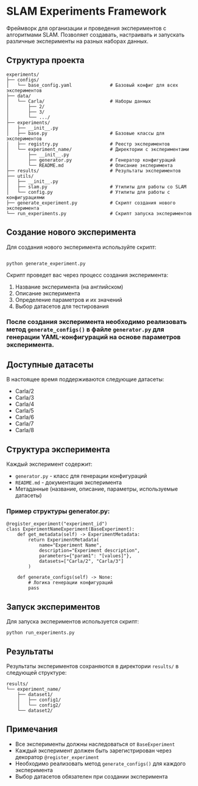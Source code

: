# SLAM Experiments Framework

Фреймворк для организации и проведения экспериментов с алгоритмами SLAM. Позволяет создавать, настраивать и запускать различные эксперименты на разных наборах данных.

## Структура проекта

```
experiments/
├── configs/
│   └── base_config.yaml              # Базовый конфиг для всех экспериментов
├── data/
│   └── Carla/                        # Наборы данных
│       ├── 2/
│       ├── 3/
│       └── .../
├── experiments/
│   ├── __init__.py
│   ├── base.py                       # Базовые классы для экспериментов
│   ├── registry.py                   # Реестр экспериментов
│   └── experiment_name/              # Директории с экспериментами
│       ├── __init__.py
│       ├── generator.py              # Генератор конфигураций
│       └── README.md                 # Описание эксперимента
├── results/                          # Результаты экспериментов
├── utils/
│   ├── __init__.py
│   ├── slam.py                       # Утилиты для работы со SLAM
│   └── config.py                     # Утилиты для работы с конфигурациями
├── generate_experiment.py            # Скрипт создания нового эксперимента
└── run_experiments.py                # Скрипт запуска экспериментов
```

## Создание нового эксперимента

Для создания нового эксперимента используйте скрипт:

```

python generate_experiment.py

```
Скрипт проведет вас через процесс создания эксперимента:
1. Название эксперимента (на английском)
2. Описание эксперимента
3. Определение параметров и их значений
4. Выбор датасетов для тестирования

### После создания эксперимента необходимо реализовать метод `generate_configs()` в файле `generator.py` для генерации YAML-конфигураций на основе параметров эксперимента.

## Доступные датасеты

В настоящее время поддерживаются следующие датасеты:
- Carla/2
- Carla/3
- Carla/4
- Carla/5
- Carla/6
- Carla/7
- Carla/8

## Структура эксперимента

Каждый эксперимент содержит:
- `generator.py` - класс для генерации конфигураций
- `README.md` - документация эксперимента
- Метаданные (название, описание, параметры, используемые датасеты)

### Пример структуры generator.py:

```
@register_experiment("experiment_id")
class ExperimentNameExperiment(BaseExperiment):
    def get_metadata(self) -> ExperimentMetadata:
        return ExperimentMetadata(
            name="Experiment Name",
            description="Experiment description",
            parameters={"param1": "[values]"},
            datasets=["Carla/2", "Carla/3"]
        )
    
    def generate_configs(self) -> None:
        # Логика генерации конфигураций
        pass

```
## Запуск экспериментов

Для запуска экспериментов используется скрипт:

```
python run_experiments.py
```

## Результаты

Результаты экспериментов сохраняются в директории `results/` в следующей структуре:

```
results/
└── experiment_name/
    ├── dataset1/
    │   ├── config1/
    │   └── config2/
    └── dataset2/
```

## Примечания

- Все эксперименты должны наследоваться от `BaseExperiment`
- Каждый эксперимент должен быть зарегистрирован через декоратор `@register_experiment`
- Необходимо реализовать метод `generate_configs()` для каждого эксперимента
- Выбор датасетов обязателен при создании эксперимента
